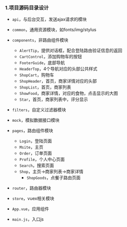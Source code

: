 ### 1.项目源码目录设计

- `api`，与后台交互，发送ajax请求的模块

- `common`，通用资源模块，如fonts/img/stylus

- `components`，非路由组件模块
    - `AlertTip`，提供对话框，配合登陆路由验证信息的返回
    - `CartControl`，添加购物车的按钮
    - `FooterGuide`，底部导航
    - `HeaderTop`，4个导航对应的头部公共样式
    - `ShopCart`，购物车
    - `ShopHeader`，首页，商家详情对应的头部
    - `ShopList`，首页，商家列表
    - `ShowFood`，商家详情，对应的食物，点击显示的大图
    - `Star`，首页，商家列表中，评分显示

- `filters`，自定义过滤器模块

- `mock`，模拟数据接口模块

- `pages`，路由组件模块
    - `Login`，登陆页面
    - `Msite`，主页
    - `Order`，订单页面
    - `Profile`，个人中心页面
    - `Search`，搜索页面
    - `Shop`，主页->商家列表->商家详情
        - `ShopGoods`，点餐子路由页面

- `router`，路由器模块

- `store`，vuex相关模块

- `App.vue`，应用组件
- `main.js`，入口js

